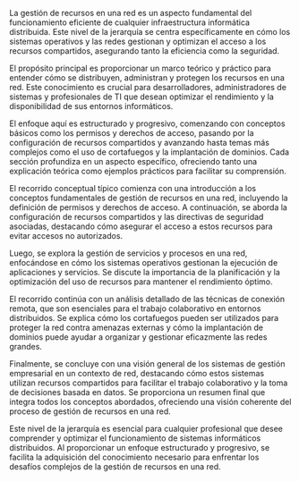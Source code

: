 La gestión de recursos en una red es un aspecto fundamental del funcionamiento eficiente de cualquier infraestructura informática distribuida. Este nivel de la jerarquía se centra específicamente en cómo los sistemas operativos y las redes gestionan y optimizan el acceso a los recursos compartidos, asegurando tanto la eficiencia como la seguridad.

El propósito principal es proporcionar un marco teórico y práctico para entender cómo se distribuyen, administran y protegen los recursos en una red. Este conocimiento es crucial para desarrolladores, administradores de sistemas y profesionales de TI que desean optimizar el rendimiento y la disponibilidad de sus entornos informáticos.

El enfoque aquí es estructurado y progresivo, comenzando con conceptos básicos como los permisos y derechos de acceso, pasando por la configuración de recursos compartidos y avanzando hasta temas más complejos como el uso de cortafuegos y la implantación de dominios. Cada sección profundiza en un aspecto específico, ofreciendo tanto una explicación teórica como ejemplos prácticos para facilitar su comprensión.

El recorrido conceptual típico comienza con una introducción a los conceptos fundamentales de gestión de recursos en una red, incluyendo la definición de permisos y derechos de acceso. A continuación, se aborda la configuración de recursos compartidos y las directivas de seguridad asociadas, destacando cómo asegurar el acceso a estos recursos para evitar accesos no autorizados.

Luego, se explora la gestión de servicios y procesos en una red, enfocándose en cómo los sistemas operativos gestionan la ejecución de aplicaciones y servicios. Se discute la importancia de la planificación y la optimización del uso de recursos para mantener el rendimiento óptimo.

El recorrido continúa con un análisis detallado de las técnicas de conexión remota, que son esenciales para el trabajo colaborativo en entornos distribuidos. Se explica cómo los cortafuegos pueden ser utilizados para proteger la red contra amenazas externas y cómo la implantación de dominios puede ayudar a organizar y gestionar eficazmente las redes grandes.

Finalmente, se concluye con una visión general de los sistemas de gestión empresarial en un contexto de red, destacando cómo estos sistemas utilizan recursos compartidos para facilitar el trabajo colaborativo y la toma de decisiones basada en datos. Se proporciona un resumen final que integra todos los conceptos abordados, ofreciendo una visión coherente del proceso de gestión de recursos en una red.

Este nivel de la jerarquía es esencial para cualquier profesional que desee comprender y optimizar el funcionamiento de sistemas informáticos distribuidos. Al proporcionar un enfoque estructurado y progresivo, se facilita la adquisición del conocimiento necesario para enfrentar los desafíos complejos de la gestión de recursos en una red.
